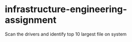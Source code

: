 # infrastructure-engineering-assignment
Scan the drivers and identify top 10 largest file on system
